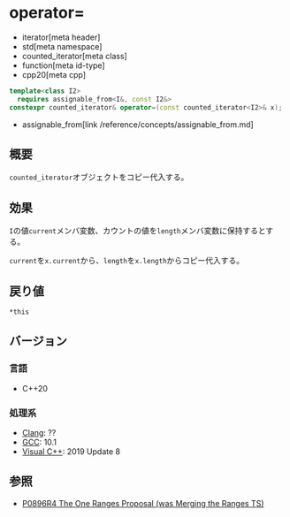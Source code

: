# operator=
* iterator[meta header]
* std[meta namespace]
* counted_iterator[meta class]
* function[meta id-type]
* cpp20[meta cpp]

```cpp
template<class I2>
  requires assignable_from<I&, const I2&>
constexpr counted_iterator& operator=(const counted_iterator<I2>& x);
```
* assignable_from[link /reference/concepts/assignable_from.md]

## 概要

`counted_iterator`オブジェクトをコピー代入する。

## 効果

`I`の値`current`メンバ変数、カウントの値を`length`メンバ変数に保持するとする。

`current`を`x.current`から、`length`を`x.length`からコピー代入する。

## 戻り値

`*this`

## バージョン
### 言語
- C++20

### 処理系
- [Clang](/implementation.md#clang): ??
- [GCC](/implementation.md#gcc): 10.1
- [Visual C++](/implementation.md#visual_cpp): 2019 Update 8

## 参照
- [P0896R4 The One Ranges Proposal (was Merging the Ranges TS)](http://www.open-std.org/jtc1/sc22/wg21/docs/papers/2018/p0896r4.pdf)

